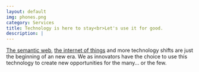 ```yaml
---
layout: default
img: phones.png
category: Services
title: Technology is here to stay<br>Let's use it for good.
description: |
---
```

[The semantic web](http://www.w3.org/standards/semanticweb/), [the internet of things](https://en.wikipedia.org/wiki/Internet_of_Things) and more technology shifts are just the beginning of an new era. We as innovators have the choice to use this technology to create new opportunities for the many... or the few.  